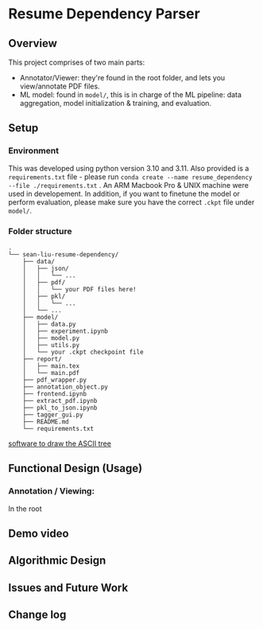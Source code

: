 # Resume Dependency Parser 

## Overview
This project comprises of two main parts: 
* Annotator/Viewer: they're found in the root folder, and lets you view/annotate PDF files. 
* ML model: found in `model/`, this is in charge of the ML pipeline: data aggregation, model initialization & training, and evaluation. 
## Setup

### Environment

This was developed using python version 3.10 and 3.11. Also provided is a `requirements.txt` file - please run 
```conda create --name resume_dependency --file ./requirements.txt```
. An ARM Macbook Pro & UNIX machine were used in developement. In addition, if you want to finetune the model or perform evaluation, please make sure you have the correct `.ckpt` file under `model/`. 

### Folder structure 

```
.
└── sean-liu-resume-dependency/
    ├── data/
    │   ├── json/
    │   │   └── ...
    │   ├── pdf/
    │   │   └── your PDF files here!
    │   ├── pkl/
    │   │   └── ...
    │   └── ...
    ├── model/
    │   ├── data.py
    │   ├── experiment.ipynb
    │   ├── model.py
    │   ├── utils.py
    │   └── your .ckpt checkpoint file
    ├── report/
    │   ├── main.tex
    │   └── main.pdf
    ├── pdf_wrapper.py
    ├── annotation_object.py
    ├── frontend.ipynb
    ├── extract_pdf.ipynb
    ├── pkl_to_json.ipynb
    ├── tagger_gui.py
    ├── README.md
    └── requirements.txt
```

[software to draw the ASCII tree](https://tree.nathanfriend.io/)

## Functional Design (Usage)

### Annotation / Viewing: 
In the root 

## Demo video

## Algorithmic Design 

## Issues and Future Work

## Change log